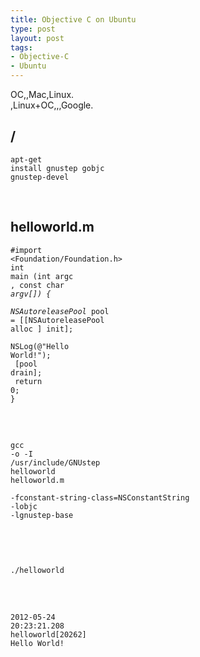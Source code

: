 ```yaml
--- 
title: Objective C on Ubuntu
type: post
layout: post
tags: 
- Objective-C
- Ubuntu
---
```

OC,,Mac,Linux.<br />,Linux+OC,,,Google.<br /><h2>/</h2><div><pre><code><span>apt</span><span>-</span><span>get</span> <span>install</span> <span>gnustep</span> <span>gobjc</span> <span>gnustep</span><span>-</span><span>devel</span><br /></code></pre></div><br /><h2>helloworld.m</h2><div><pre><code><span>#import <Foundation/Foundation.h></span><br /><span>int</span> <span>main</span> <span>(</span><span>int</span> <span>argc</span> <span>,</span> <span>const</span> <span>char</span> <span>*</span><span>argv</span><span>[])</span> <span>{</span><br />    <span>NSAutoreleasePool</span> <span>*</span><span>pool</span> <span>=</span> <span>[[</span><span>NSAutoreleasePool</span> <span>alloc</span> <span>]</span> <span>init</span><span>];</span><br />    <span>NSLog</span><span>(</span><span>@</span><span>"Hello World!"</span><span>);</span><br />    <span>[</span><span>pool</span> <span>drain</span><span>];</span><br />    <span>return</span> <span>0</span><span>;</span><br /><span>}</span><br /></code></pre></div><br /><h2></h2><div><pre><code><span>gcc</span> <span>-</span><span>o</span> <span>-</span><span>I</span>  <span>/usr/in</span><span>clude</span><span>/</span><span>GNUstep</span> <span>helloworld</span> <span>helloworld</span><span>.</span><span>m</span> <span></span><br /><span>-</span><span>fconstant</span><span>-</span><span>string</span><span>-</span><span>class</span><span>=</span><span>NSConstantString</span> <span>-</span><span>lobjc</span>  <span>-</span><span>lgnustep</span><span>-</span><span>base</span> <br /></code></pre></div><br /><h2></h2><div><pre><code><span>.</span><span>/helloworld</span><br /></code></pre></div><br /><h2></h2><div><pre><code><span>2012</span><span>-</span><span>05</span><span>-</span><span>24</span> <span>20</span><span>:</span><span>23</span><span>:</span><span>21</span><span>.</span><span>208</span> <span>helloworld</span><span>[</span><span>20262</span><span>]</span> <span>Hello</span> <span>World</span><span>!</span></code></pre>

</div>

